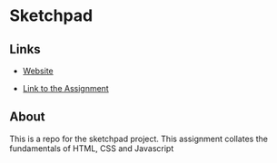 # Sketchpad

## Links
- [Website](https://ryanndao.github.io/sketchpad/)

- [Link to the Assignment](https://www.theodinproject.com/lessons/foundations-etch-a-sketch)

## About
This is a repo for the sketchpad project. This assignment collates the fundamentals of HTML, CSS and Javascript
